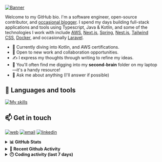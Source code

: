 [![Banner](https://raw.githubusercontent.com/wilfriedago/wilfriedago/main/assets/1.png)][website]

Welcome to my GitHub bio. I'm a software engineer, open-source contributor, and [occasional blogger][blog]. I spend my days building full-stack applications and tools using Typescript, Java & Kotlin, and some of the technologies I work with include [AWS](https://aws.amazon.com/fr/), [Next.js](https://nextjs.org/), [Spring](https://spring.io/), [Nest.js](https://nestjs.com/), [Tailwind CSS](https://github.com/tailwindlabs/tailwindcss), [Docker](https://www.docker.com/), and occasionally [Laravel](https://laravel.com/).

- 🔭 Currently diving into Kotlin, and AWS certifications.
- 👯 Open to new work and collaboration opportunities.
- ✍️ I express my thoughts through writing to refine my ideas.
- 🧠 You'll often find me digging into my **second-brain** folder on my laptop—it's a handy resource!
- 💬 Ask me about anything (I'll answer if possible)

## 🎨 Languages and tools

[![My skills](https://skillicons.dev/icons?i=typescript,js,nodejs,nest,java,kotlin,spring,python,fastapi,django,aws,docker,vscode,idea,tailwind&perline=15)](https://wilfriedago.dev/about#skills)

## 📫 Get in touch
[![web](https://img.shields.io/badge/WEBSITE-12100E?logo=google-earth&color=282A36)][website]
[![email](https://img.shields.io/badge/MAIL-12100E?logo=mailgun&color=282A36)][mail]
[![linkedin](https://img.shields.io/badge/LINKEDIN-12100E?logo=linkedin&color=282A36)][linkedin]


<details>
  <summary><b>📊 GitHub Stats</b></summary>
	<br/>
	<p align="left">
		<img width="49.5%" src="https://github-readme-stats.vercel.app/api?username=wilfriedago&show_icons=true&count_private=true&title_color=10b981&icon_color=10b981&theme=react&hide_border=true&rank_icon=github" />
		<img width="49.5%" src="https://streak-stats.demolab.com/?user=wilfriedago&hide_border=true&theme=react&ring=10b981&fire=fff&currStreakNum=fff&sideLabels=10b981&currStreakLabel=10b981&sideNums=fff" />
	</p>
</details>

<details>
  <summary><b>📅 Recent Github Activity</b></summary>
	<br>

<!--RECENT_ACTIVITY:last_update-->
Last Updated: Thursday, August 29th, 2024, 4:16:19 AM
<!--RECENT_ACTIVITY:last_update_end-->

<!--RECENT_ACTIVITY:start-->
1. 🔱 Forked [wilfriedago/erpnext](https://github.com/wilfriedago/erpnext) from [frappe/erpnext](https://github.com/frappe/erpnext)<br>
2. ⬆️ Pushed 1 commit(s) to [thewlabs/eslint-plugin-thewlabs](https://github.com/thewlabs/eslint-plugin-thewlabs)<br>
3. ⬆️ Pushed 1 commit(s) to [thewlabs/eslint-plugin-thewlabs](https://github.com/thewlabs/eslint-plugin-thewlabs)<br>
4. ⬆️ Pushed 0 commit(s) to [thewlabs/eslint-plugin-thewlabs](https://github.com/thewlabs/eslint-plugin-thewlabs)<br>
5. ⬆️ Pushed 1 commit(s) to [thewlabs/eslint-plugin-thewlabs](https://github.com/thewlabs/eslint-plugin-thewlabs)<br>
<!--RECENT_ACTIVITY:end-->
</details>

<details>
  <summary><b>🕐 Coding activity (last 7 days)</b></summary>
	<br>

<!--START_SECTION:waka-->

```python
Total Time: 18 hrs 56 mins

TypeScript               5 hrs 18 mins   █████▓░░░░░░░░░░░░░░░░░░░   22.24 %
Other                    4 hrs 55 mins   █████░░░░░░░░░░░░░░░░░░░░   20.63 %
```

<!--END_SECTION:waka-->
</details>

[website]: https://wilfriedago.dev
[linkedin]: https://linkedin.com/in/wilfriedago
[blog]: https://wilfriedago.dev/blog
[mail]: mailto:me@wilfriedago.dev
